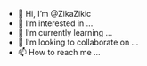 - 👋 Hi, I’m @ZikaZikic
- 👀 I’m interested in ...
- 🌱 I’m currently learning ...
- 💞️ I’m looking to collaborate on ...
- 📫 How to reach me ...

<!---
ZikaZikic/ZikaZikic is a ✨ special ✨ repository because its `README.md` (this file) appears on your GitHub profile.
You can click the Preview link to take a look at your changes.
--->
